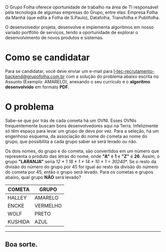 O Grupo Folha oferece oportunidade de trabalho na área de TI responsável pela tecnologia de algumas empresas do Grupo, entre elas: Empresa Folha da Manhã (que edita a Folha de S.Paulo), Datafolha, Transfolha e Publifolha.

O desenvolvedor projeta, desenvolve e implementa algoritmos em nosso variado portfólio de serviços, tendo a oportunidade de explorar o desenvolvimento de novos produtos e sistemas.

# Como se candidatar

Para se candidatar, você deve enviar um e-mail para l-tec-recrutamento-backend@grupofolha.com.br com a solução do problema abaixo escrita no Assunto (Exemplo: AMARELO), anexando o seu currículo e o **algoritmo desenvolvido** em formato **PDF**.

# O problema

Sabe-se que por trás de cada cometa há um OVNI. Esses OVNIs frequentemente buscam bons desenvolvedores aqui na Terra. Infelizmente só têm espaço para levar um grupo de devs por vez. Para a seleção, há um engenhoso esquema, da associação do nome do cometa ao nome do grupo, que possibilita a cada grupo saber se será levado ou não.

Os dois nomes, do grupo e do cometa, são convertidos em um número que representa o produto das letras do nome, onde **"A"** é **1** e **"Z"** é **26**. Assim, o grupo **"LARANJA"** seria **12 * 1* 18 * 1 * 14 * 10 * 1 = 30240**. Se o resto da divisão do número do grupo por 45 for igual ao resto da divisão do número do cometa por 45, então o grupo será levado.
Para os cometas e grupos abaixo, qual grupo **NÃO** será levado?

| **COMETA**  |  **GRUPO** |
|---|---|
| HALLEY | AMARELO |
| ENCKE | VERMELHO |
| WOLF | PRETO |
| KUSHIDA | AZUL |


----
## Boa sorte.